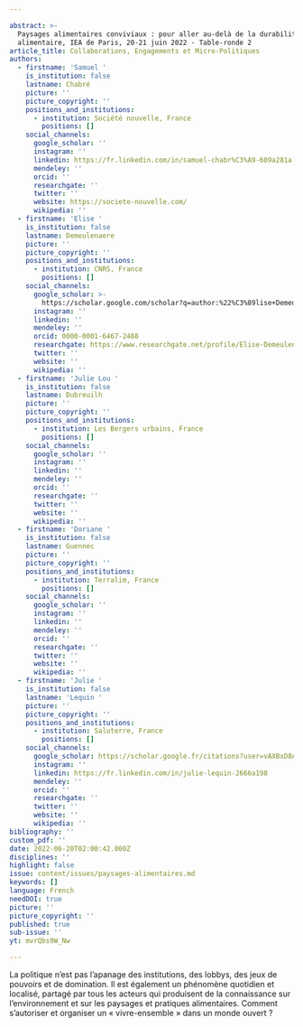 ```yaml
---

abstract: >-
  Paysages alimentaires conviviaux : pour aller au-delà de la durabilité
  alimentaire, IEA de Paris, 20-21 juin 2022 - Table-ronde 2 
article_title: Collaborations, Engagements et Micro-Politiques
authors:
  - firstname: 'Samuel '
    is_institution: false
    lastname: Chabré
    picture: ''
    picture_copyright: ''
    positions_and_institutions:
      - institution: Société nouvelle, France
        positions: []
    social_channels:
      google_scholar: ''
      instagram: ''
      linkedin: https://fr.linkedin.com/in/samuel-chabr%C3%A9-609a281a
      mendeley: ''
      orcid: ''
      researchgate: ''
      twitter: ''
      website: https://societe-nouvelle.com/
      wikipedia: ''
  - firstname: 'Elise '
    is_institution: false
    lastname: Demeulenaere
    picture: ''
    picture_copyright: ''
    positions_and_institutions:
      - institution: CNRS, France
        positions: []
    social_channels:
      google_scholar: >-
        https://scholar.google.com/scholar?q=author:%22%C3%89lise+Demeulenaere%22
      instagram: ''
      linkedin: ''
      mendeley: ''
      orcid: 0000-0001-6467-2488
      researchgate: https://www.researchgate.net/profile/Elise-Demeulenaere-2
      twitter: ''
      website: ''
      wikipedia: ''
  - firstname: 'Julie Lou '
    is_institution: false
    lastname: Dubreuilh
    picture: ''
    picture_copyright: ''
    positions_and_institutions:
      - institution: Les Bergers urbains, France
        positions: []
    social_channels:
      google_scholar: ''
      instagram: ''
      linkedin: ''
      mendeley: ''
      orcid: ''
      researchgate: ''
      twitter: ''
      website: ''
      wikipedia: ''
  - firstname: 'Doriane '
    is_institution: false
    lastname: Guennec
    picture: ''
    picture_copyright: ''
    positions_and_institutions:
      - institution: Terralim, France
        positions: []
    social_channels:
      google_scholar: ''
      instagram: ''
      linkedin: ''
      mendeley: ''
      orcid: ''
      researchgate: ''
      twitter: ''
      website: ''
      wikipedia: ''
  - firstname: 'Julie '
    is_institution: false
    lastname: 'Lequin '
    picture: ''
    picture_copyright: ''
    positions_and_institutions:
      - institution: Saluterre, France
        positions: []
    social_channels:
      google_scholar: https://scholar.google.fr/citations?user=vAXBxD8AAAAJ&hl=fr
      instagram: ''
      linkedin: https://fr.linkedin.com/in/julie-lequin-2666a198
      mendeley: ''
      orcid: ''
      researchgate: ''
      twitter: ''
      website: ''
      wikipedia: ''
bibliography: ''
custom_pdf: ''
date: 2022-06-20T02:00:42.000Z
disciplines: ''
highlight: false
issue: content/issues/paysages-alimentaires.md
keywords: []
language: French
needDOI: true
picture: ''
picture_copyright: ''
published: true
sub-issue: ''
yt: mvrQbs9W_Nw

---
```








La politique n’est pas l’apanage des institutions, des lobbys, des jeux de pouvoirs et de domination. Il est également un phénomène quotidien et localisé, partagé par tous les acteurs qui produisent de la connaissance sur l’environnement et sur les paysages et pratiques alimentaires. Comment s’autoriser et organiser un « vivre-ensemble » dans un monde ouvert ?

<Youtube yt="mvrQbs9W_Nw" caption ="Collaborations, engagements et micro-politiques"></Youtube>